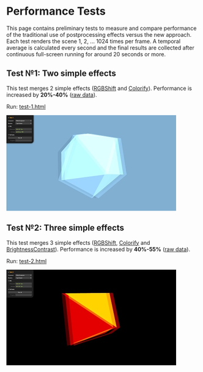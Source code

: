 # Performance Tests

This page contains preliminary tests to measure and compare performance of the
traditional use of postprocessing effects versus the new approach. Each test
renders the scene 1, 2, ... 1024 times per frame. A temporal average is
calculated every second and the final results are collected after continuous
full-screen running for around 20 seconds or more.



## Test №1: Two simple effects

This test merges 2 simple effects ([RGBShift](../gallery/index.md#rgbshift)
and [Colorify](../gallery/index.md#colorify)). Performance is increased by
**20%-40%** ([raw data](test-1/rawdata.md)).

Run: [test-1.html](test-1/index.html)
	
[<img src="test-1/snapshot.jpg">](test-1/index.html)



## Test №2: Three simple effects

This test merges 3 simple effects ([RGBShift](../gallery/index.md#rgbshift),
[Colorify](../gallery/index.md#colorify) and [BrightnessContrast](../gallery/index.md#brightnesscontrast)).
Performance is increased by **40%-55%** ([raw data](test-2/rawdata.md)).

Run: [test-2.html](test-2/index.html)
	
[<img src="test-2/snapshot.jpg">](test-2/index.html)


<!--
## Test 3<br><small>[Merging 4 shaders in one]</small>

This test merges 4 simple shaders ([RGBShiftShader](../gallery/index.md#rgbshiftshader),
[FilmShader](../gallery/index.md#filmshader),
[VignetteShader](../gallery/index.md#vignetteshader) and
[BleachBypassShader](../gallery/index.md#bleachbypassshader)) into one OOPS
shader. The shader is used by a ShaderPass in an EffectComposer.
Merging increases performance by **70%-100%** ([details](test-3/details.md)).

Run: [test-3.html](test-3/index.html)
	
[<img src="test-3/snapshot.jpg">](test-3/index.html)



## Test 4<br><small>[Merging shaders with many samplings]</small>

This test merges 2 shaders ([HalftoneShader](../gallery/index.md#halftoneshader)
and [ConvolutionShader](../gallery/index.md#convolutionshader)) into one OOPS
shader. The shader is used by a ShaderPass in an EffectComposer. The shaders
samples a texture 109 and 25 times. Using the shaders in separate passes results
in 109+25=134 samplings per fragment, while merging the shaders results to 
109&times;25=2725 samplings. The overall results is that in this case merging
**decreases performance by 65%-80%** ([details](test-4/details.md)).

Run: [test-4.html](test-4/index.html)
	
[<img src="test-4/snapshot.jpg">](test-4/index.html)




## Test 5<br><small>[Splitting shaders with many samplings]</small>

This test uses 2 shaders ([HalftoneShader](../gallery/index.md#halftoneshader)
and [ConvolutionShader](../gallery/index.md#convolutionshader)) automatically
split into to separate passes. The performance increase is because of baked
uniforms. The overall results is that in this case splitting
**increases performance by 5%-70%** ([details](test-5/details.md)).

Run: [test-5.html](test-5/index.html)
	
[<img src="test-5/snapshot.jpg">](test-5/index.html)

-->